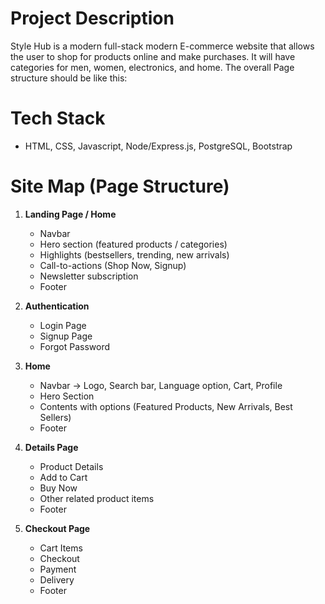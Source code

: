 # Project Description 
Style Hub is a modern full-stack modern E-commerce website that allows the user to shop for products online and make purchases. It will have categories for men, women, electronics, and home. The overall Page structure should be like this: 

# Tech Stack
- HTML, CSS, Javascript, Node/Express.js, PostgreSQL, Bootstrap

# Site Map (Page Structure)

1. **Landing Page / Home**
   * Navbar 
   * Hero section (featured products / categories)
   * Highlights (bestsellers, trending, new arrivals)
   * Call-to-actions (Shop Now, Signup)
   * Newsletter subscription
   * Footer

2. **Authentication**
   * Login Page
   * Signup Page
   * Forgot Password

3. **Home**
   * Navbar -> Logo, Search bar, Language option, Cart, Profile
   * Hero Section
   * Contents with options (Featured Products, New Arrivals, Best Sellers)
   * Footer

4. **Details Page**
   * Product Details
   * Add to Cart
   * Buy Now
   * Other related product items
   * Footer

5. **Checkout Page**
   * Cart Items
   * Checkout
   * Payment
   * Delivery 
   * Footer
   